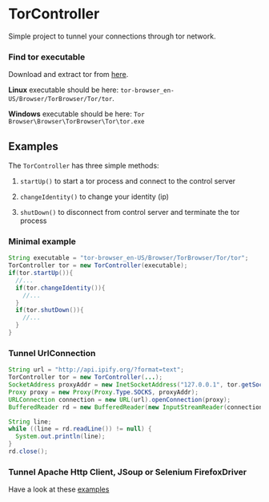 # TorController
Simple project to tunnel your connections through tor network.

### Find tor executable

Download and extract tor from [here](https://www.torproject.org/projects/torbrowser.html.en).

__Linux__ executable should be here: `tor-browser_en-US/Browser/TorBrowser/Tor/tor`.

__Windows__ executable should be here: `Tor Browser\Browser\TorBrowser\Tor\tor.exe`

## Examples
The `TorController` has three simple methods:

1. `startUp()` to start a tor process and connect to the control server

2. `changeIdentity()` to change your identity (ip)

3. `shutDown()` to disconnect from control server and terminate the tor process

### Minimal example

```java
String executable = "tor-browser_en-US/Browser/TorBrowser/Tor/tor";
TorController tor = new TorController(executable);
if(tor.startUp()){
  //...
  if(tor.changeIdentity()){
    //...
  }
  if(tor.shutDown()){
    //...
  }
}
```

### Tunnel UrlConnection

```java
String url = "http://api.ipify.org/?format=text";
TorController tor = new TorController(...);
SocketAddress proxyAddr = new InetSocketAddress("127.0.0.1", tor.getSocksPort());
Proxy proxy = new Proxy(Proxy.Type.SOCKS, proxyAddr);
URLConnection connection = new URL(url).openConnection(proxy);
BufferedReader rd = new BufferedReader(new InputStreamReader(connection.getInputStream()));

String line;
while ((line = rd.readLine()) != null) {
  System.out.println(line);
}
rd.close();
```

### Tunnel Apache Http Client, JSoup or Selenium FirefoxDriver
Have a look at these [examples](https://github.com/al-eax/torcontroller/tree/master/examples)   

